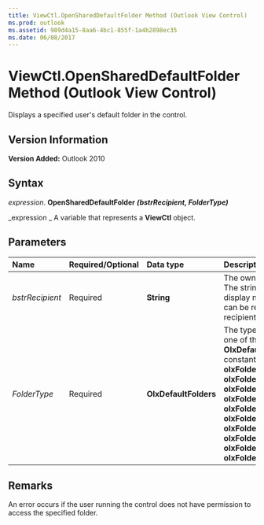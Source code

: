 ```yaml
---
title: ViewCtl.OpenSharedDefaultFolder Method (Outlook View Control)
ms.prod: outlook
ms.assetid: 989d4a15-8aa6-4bc1-855f-1a4b2898ec35
ms.date: 06/08/2017
---
```



# ViewCtl.OpenSharedDefaultFolder Method (Outlook View Control)

Displays a specified user's default folder in the control.


## Version Information

 **Version Added:** Outlook 2010


## Syntax

 _expression_.  **OpenSharedDefaultFolder** **_(bstrRecipient, FolderType)_**

 _expression _ A variable that represents a **ViewCtl** object.


## Parameters



|Name|Required/Optional|Data type|Description|
|:-----|:-----|:-----|:-----|
| _bstrRecipient_|Required| **String**|The owner of the folder. The string must contain a display name or alias that can be resolved to a valid recipient.|
| _FolderType_|Required| **OlxDefaultFolders**|The type of folder. Can be one of the following  **OlxDefaultFolders** constants: **olxFolderDeletedItems**(3),  **olxFolderOutbox**(4),  **olxFolderSentMail**(5),  **olxFolderInbox**(6),  **olxFolderCalendar**(9),  **olxFolderContacts**(10),  **olxFolderJournal**(11),  **olxFolderNotes**(12),  **olxFolderTasks**(13), or  **olxFolderDrafts**(16).|

## Remarks

An error occurs if the user running the control does not have permission to access the specified folder. 


